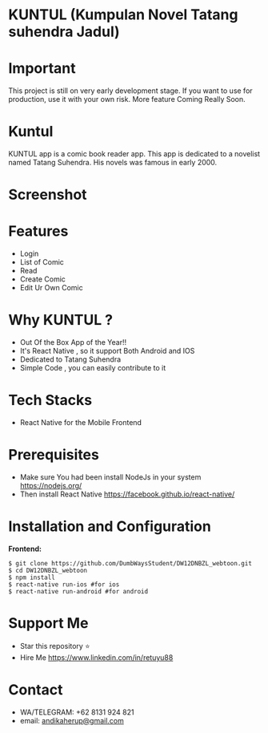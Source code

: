 # KUNTUL (Kumpulan Novel Tatang suhendra Jadul)


# Important
This project is still on very early development stage. If you want to use for production, use it with your own risk.
More feature Coming Really Soon.

# Kuntul
KUNTUL app is a comic book reader app. This app is dedicated to a novelist named Tatang Suhendra. His novels was famous in early 2000.

# Screenshot


# Features
  - Login
  - List of Comic
  - Read
  - Create Comic
  - Edit Ur Own Comic

# Why KUNTUL ?
  - Out Of the Box App of the Year!!
  - It's React Native , so it support Both Android and IOS
  - Dedicated to Tatang Suhendra
  - Simple Code , you can easily contribute to it

# Tech Stacks
  - React Native for the Mobile Frontend

# Prerequisites
  - Make sure You had been install NodeJs in your system https://nodejs.org/
  - Then install React Native https://facebook.github.io/react-native/

# Installation and Configuration
  **Frontend:**
```
$ git clone https://github.com/DumbWaysStudent/DW12DNBZL_webtoon.git
$ cd DW12DNBZL_webtoon
$ npm install
$ react-native run-ios #for ios
$ react-native run-android #for android
```
# Support Me
  * Star this repository :star:
  * Hire Me https://www.linkedin.com/in/retuyu88

# Contact
* WA/TELEGRAM: +62 8131 924 821
* email: andikaherup@gmail.com
  
